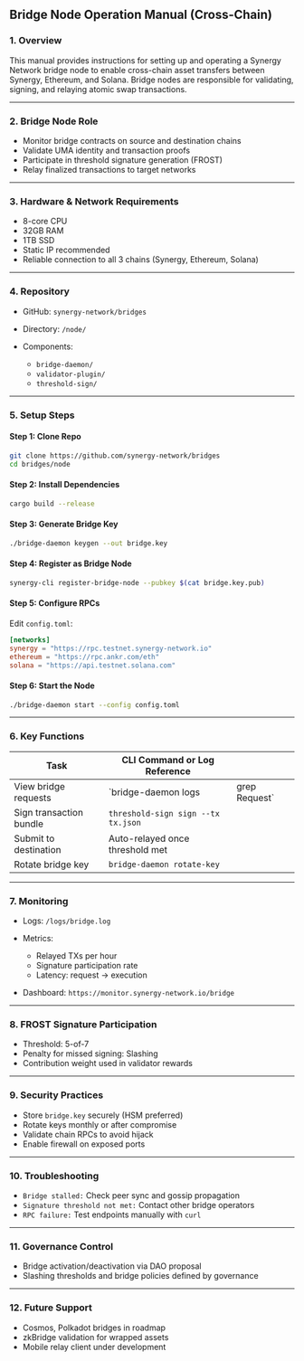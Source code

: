 ## Bridge Node Operation Manual (Cross-Chain)

### 1. Overview

This manual provides instructions for setting up and operating a Synergy Network bridge node to enable cross-chain asset transfers between Synergy, Ethereum, and Solana. Bridge nodes are responsible for validating, signing, and relaying atomic swap transactions.

---

### 2. Bridge Node Role

* Monitor bridge contracts on source and destination chains
* Validate UMA identity and transaction proofs
* Participate in threshold signature generation (FROST)
* Relay finalized transactions to target networks

---

### 3. Hardware & Network Requirements

* 8-core CPU
* 32GB RAM
* 1TB SSD
* Static IP recommended
* Reliable connection to all 3 chains (Synergy, Ethereum, Solana)

---

### 4. Repository

* GitHub: `synergy-network/bridges`
* Directory: `/node/`
* Components:

  * `bridge-daemon/`
  * `validator-plugin/`
  * `threshold-sign/`

---

### 5. Setup Steps

#### Step 1: Clone Repo

```bash
git clone https://github.com/synergy-network/bridges
cd bridges/node
```

#### Step 2: Install Dependencies

```bash
cargo build --release
```

#### Step 3: Generate Bridge Key

```bash
./bridge-daemon keygen --out bridge.key
```

#### Step 4: Register as Bridge Node

```bash
synergy-cli register-bridge-node --pubkey $(cat bridge.key.pub)
```

#### Step 5: Configure RPCs

Edit `config.toml`:

```toml
[networks]
synergy = "https://rpc.testnet.synergy-network.io"
ethereum = "https://rpc.ankr.com/eth"
solana = "https://api.testnet.solana.com"
```

#### Step 6: Start the Node

```bash
./bridge-daemon start --config config.toml
```

---

### 6. Key Functions

| Task                    | CLI Command or Log Reference       |                |
| ----------------------- | ---------------------------------- | -------------- |
| View bridge requests    | \`bridge-daemon logs               | grep Request\` |
| Sign transaction bundle | `threshold-sign sign --tx tx.json` |                |
| Submit to destination   | Auto-relayed once threshold met    |                |
| Rotate bridge key       | `bridge-daemon rotate-key`         |                |

---

### 7. Monitoring

* Logs: `/logs/bridge.log`
* Metrics:

  * Relayed TXs per hour
  * Signature participation rate
  * Latency: request → execution
* Dashboard: `https://monitor.synergy-network.io/bridge`

---

### 8. FROST Signature Participation

* Threshold: 5-of-7
* Penalty for missed signing: Slashing
* Contribution weight used in validator rewards

---

### 9. Security Practices

* Store `bridge.key` securely (HSM preferred)
* Rotate keys monthly or after compromise
* Validate chain RPCs to avoid hijack
* Enable firewall on exposed ports

---

### 10. Troubleshooting

* `Bridge stalled:` Check peer sync and gossip propagation
* `Signature threshold not met:` Contact other bridge operators
* `RPC failure:` Test endpoints manually with `curl`

---

### 11. Governance Control

* Bridge activation/deactivation via DAO proposal
* Slashing thresholds and bridge policies defined by governance

---

### 12. Future Support

* Cosmos, Polkadot bridges in roadmap
* zkBridge validation for wrapped assets
* Mobile relay client under development
